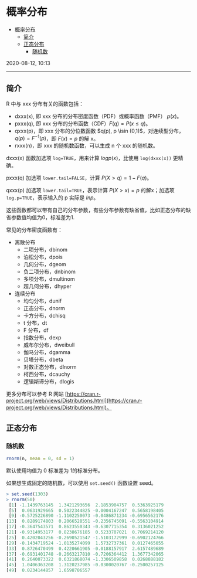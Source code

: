 # 概率分布

- [概率分布](#概率分布)
  - [简介](#简介)
  - [正态分布](#正态分布)
    - [随机数](#随机数)

2020-08-12, 10:13
***

## 简介

R 中与 xxx 分布有关的函数包括：

- dxxx(x), 即 xxx 分布的分布密度函数（PDF）或概率函数（PMF） $p(x)$。
- pxxx(q), 即 xxx 分布的分布函数（CDF）$F(q)=P(x\le q)$。
- qxxx(p)，即 xxx 分布的分位数函数 $q(p), p \isin (0,1)$，对连续型分布，$q(p)=F^{-1}(p)$，即 $F(x)=p$ 的解 x。
- rxxx(n)，即 xxx 的随机数函数，可以生成 n 个 xxx 的随机数。

dxxx(x) 函数加选项 `log=TRUE`，用来计算 $log p(x)$，比使用 `log(dxxx(x))` 更精确。

pxxx(q) 加选项 `lower.tail=FALSE`，计算 $P(X > q)=1-F(q)$。

qxxx(p) 加选项 `lower.tail=TRUE`，表示计算 $P(X > x)=p$ 的解x；加选项 `log.p=TRUE`，表示输入的 p 实际是 $lnp$。

这些函数都可以带有自己的分布参数，有些分布参数有缺省值，比如正态分布的缺省参数值均值为0，标准差为1.

常见的分布密度函数有：

- 离散分布
  - 二项分布，dbinom
  - 泊松分布，dpois
  - 几何分布，dgeom
  - 负二项分布，dnbinom
  - 多项分布，dmultinom
  - 超几何分布，dhyper
- 连续分布
  - 均匀分布，dunif
  - 正态分布，dnorm
  - 卡方分布，dchisq
  - t 分布，dt
  - F 分布，df
  - 指数分布，dexp
  - 威布尔分布，dweibull
  - 伽马分布，dgamma
  - 贝塔分布，dbeta
  - 对数正态分布，dlnorm
  - 柯西分布，dcauchy
  - 逻辑斯谛分布，dlogis

更多分布可以参考 R 网站 [https://cran.r-project.org/web/views/Distributions.html](https://cran.r-project.org/web/views/Distributions.html)。

## 正态分布

### 随机数

```r
rnorm(n, mean = 0, sd = 1)
```

默认使用均值为 0 标准差为 1的标准分布。

如果想生成固定的随机数，可以使用 `set.seed()` 函数设置 seed。

```r
> set.seed(1303)
> rnorm(50)
 [1] -1.1439763145  1.3421293656  2.1853904757  0.5363925179
 [5]  0.0631929665  0.5022344825 -0.0004167247  0.5658198405
 [9] -0.5725226890 -1.1102250073 -0.0486871234 -0.6956562176
[13]  0.8289174803  0.2066528551 -0.2356745091 -0.5563104914
[17] -0.3647543571  0.8623550343 -0.6307715354  0.3136021252
[21] -0.9314953177  0.8238676185  0.5233707021  0.7069214120
[25]  0.4202043256 -0.2690521547 -1.5103172999 -0.6902124766
[29] -0.1434719524 -1.0135274099  1.5732737361  0.0127465055
[33]  0.8726470499  0.4220661905 -0.0188157917  2.6157489689
[37] -0.6931401748 -0.2663217810 -0.7206364412  1.3677342065
[41]  0.2640073322  0.6321868074 -1.3306509858  0.0268888182
[45]  1.0406363208  1.3120237985 -0.0300020767 -0.2500257125
[49]  0.0234144857  1.6598706557
```

